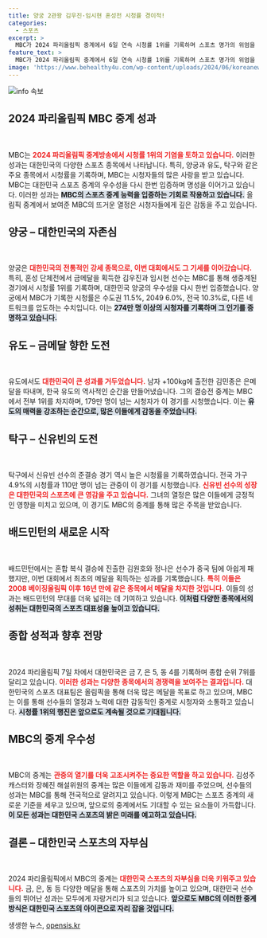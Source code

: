 ```yaml
---
title: 양궁 2관왕 김우진·임시현 혼성전 시청률 경이적!
categories:
  - 스포츠
excerpt: >
  MBC가 2024 파리올림픽 중계에서 6일 연속 시청률 1위를 기록하며 스포츠 명가의 위엄을 떨쳤다. 양궁, 유도, 탁구 등 주요 종목 석권으로 7번째 금메달을 추가, 시청자 수에서도 압도적 우위를 보였다.
feature_text: >
  MBC가 2024 파리올림픽 중계에서 6일 연속 시청률 1위를 기록하며 스포츠 명가의 위엄을 떨쳤다. 양궁, 유도, 탁구 등 주요 종목 석권으로 7번째 금메달을 추가, 시청자 수에서도 압도적 우위를 보였다.
image: 'https://www.behealthy4u.com/wp-content/uploads/2024/06/koreanews.jpg'
---
```


<p><img src="https://www.behealthy4u.com/wp-content/uploads/2024/06/koreanews.jpg" alt="info 속보" /></p>

<h2 data-ke-size="size26">2024 파리올림픽 MBC 중계 성과</h2>

<p data-ke-size="size16">&nbsp;</p>

<p>MBC는 <b><span style="color: #ee2323;">2024 파리올림픽 중계방송에서 시청률 1위의 기염을 토하고 있습니다.</span></b> 이러한 성과는 대한민국의 다양한 스포츠 종목에서 나타납니다. 특히, 양궁과 유도, 탁구와 같은 주요 종목에서 시청률을 기록하며, MBC는 시청자들의 많은 사랑을 받고 있습니다. MBC는 대한민국 스포츠 중계의 우수성을 다시 한번 입증하며 명성을 이어가고 있습니다. 이러한 성과는 <b><span style="background-color: #21538527;">MBC의 스포츠 중계 능력을 입증하는 기회로 작용하고 있습니다.</span></b> 올림픽 중계에서 보여준 MBC의 뜨거운 열정은 시청자들에게 깊은 감동을 주고 있습니다.</p>

<h2 data-ke-size="size26">양궁 – 대한민국의 자존심</h2>

<p data-ke-size="size16">&nbsp;</p>

<p>양궁은 <b><span style="color: #ee2323;">대한민국의 전통적인 강세 종목으로, 이번 대회에서도 그 기세를 이어갔습니다.</span></b> 특히, 혼성 단체전에서 금메달을 획득한 김우진과 임시현 선수는 MBC를 통해 생중계된 경기에서 시청률 1위를 기록하며, 대한민국 양궁의 우수성을 다시 한번 입증했습니다. 양궁에서 MBC가 기록한 시청률은 수도권 11.5%, 2049 6.0%, 전국 10.3%로, 다른 네트워크를 압도하는 수치입니다. 이는 <b><span style="background-color: #21538527;">274만 명 이상의 시청자를 기록하며 그 인기를 증명하고 있습니다.</span></b></p>

<h2 data-ke-size="size26">유도 – 금메달 향한 도전</h2>

<p data-ke-size="size16">&nbsp;</p>

<p>유도에서도 <b><span style="color: #ee2323;">대한민국이 큰 성과를 거두었습니다.</span></b> 남자 +100kg에 출전한 김민종은 은메달을 따내며, 한국 유도의 역사적인 순간을 만들어냈습니다. 그의 결승전 중계는 MBC에서 전부 1위를 차지하며, 179만 명이 넘는 시청자가 이 경기를 시청했습니다. 이는 <b><span style="background-color: #21538527;">유도의 매력을 강조하는 순간으로, 많은 이들에게 감동을 주었습니다.</span></b></p>

<h2 data-ke-size="size26">탁구 – 신유빈의 도전</h2>

<p data-ke-size="size16">&nbsp;</p>

<p>탁구에서 신유빈 선수의 준결승 경기 역시 높은 시청률을 기록하였습니다. 전국 가구 4.9%의 시청률과 110만 명이 넘는 관중이 이 경기를 시청했습니다. <b><span style="color: #ee2323;">신유빈 선수의 성장은 대한민국의 스포츠에 큰 영감을 주고 있습니다.</span></b> 그녀의 열정은 많은 이들에게 긍정적인 영향을 미치고 있으며, 이 경기도 MBC의 중계를 통해 많은 주목을 받았습니다.</p>

<h2 data-ke-size="size26">배드민턴의 새로운 시작</h2>

<p data-ke-size="size16">&nbsp;</p>

<p>배드민턴에서는 혼합 복식 결승에 진출한 김원호와 정나은 선수가 중국 팀에 아쉽게 패했지만, 이번 대회에서 최초의 메달을 획득하는 성과를 기록했습니다. <b><span style="color: #ee2323;">특히 이들은 2008 베이징올림픽 이후 16년 만에 같은 종목에서 메달을 차지한 것입니다.</span></b> 이들의 성과는 배드민턴의 무대를 더욱 넓히는 데 기여하고 있습니다. <b><span style="background-color: #21538527;">이처럼 다양한 종목에서의 성취는 대한민국의 스포츠 대표성을 높이고 있습니다.</span></b></p>

<h2 data-ke-size="size26">종합 성적과 향후 전망</h2>

<p data-ke-size="size16">&nbsp;</p>

<p>2024 파리올림픽 7일 차에서 대한민국은 금 7, 은 5, 동 4를 기록하며 종합 순위 7위를 달리고 있습니다. <b><span style="color: #ee2323;">이러한 성과는 다양한 종목에서의 경쟁력을 보여주는 결과입니다.</span></b> 대한민국의 스포츠 대표팀은 올림픽을 통해 더욱 많은 메달을 목표로 하고 있으며, MBC는 이를 통해 선수들의 열정과 노력에 대한 감동적인 중계로 시청자와 소통하고 있습니다. <b><span style="background-color: #21538527;">시청률 1위의 행진은 앞으로도 계속될 것으로 기대됩니다.</span></b> </p>

<h2 data-ke-size="size26">MBC의 중계 우수성</h2>

<p data-ke-size="size16">&nbsp;</p>

<p>MBC의 중계는 <b><span style="color: #ee2323;">관중의 열기를 더욱 고조시켜주는 중요한 역할을 하고 있습니다.</span></b> 김성주 캐스터와 장혜진 해설위원의 중계는 많은 이들에게 감동과 재미를 주었으며, 선수들의 성과는 MBC를 통해 전국적으로 알려지고 있습니다. 이렇게 MBC는 스포츠 중계의 새로운 기준을 세우고 있으며, 앞으로의 중계에서도 기대할 수 있는 요소들이 가득합니다. <b><span style="background-color: #21538527;">이 모든 성과는 대한민국 스포츠의 밝은 미래를 예고하고 있습니다.</span></b> </p>

<h2 data-ke-size="size26">결론 – 대한민국 스포츠의 자부심</h2>

<p data-ke-size="size16">&nbsp;</p>

<p>2024 파리올림픽에서 MBC의 중계는 <b><span style="color: #ee2323;">대한민국 스포츠의 자부심을 더욱 키워주고 있습니다.</span></b> 금, 은, 동 등 다양한 메달을 통해 스포츠의 가치를 높이고 있으며, 대한민국 선수들의 뛰어난 성과는 모두에게 자랑거리가 되고 있습니다. <b><span style="background-color: #21538527;">앞으로도 MBC의 이러한 중계 방식은 대한민국 스포츠의 아이콘으로 자리 잡을 것입니다.</span></b></p>
생생한 뉴스, <a href="https://opensis.kr" rel="dofollow">opensis.kr</a>



